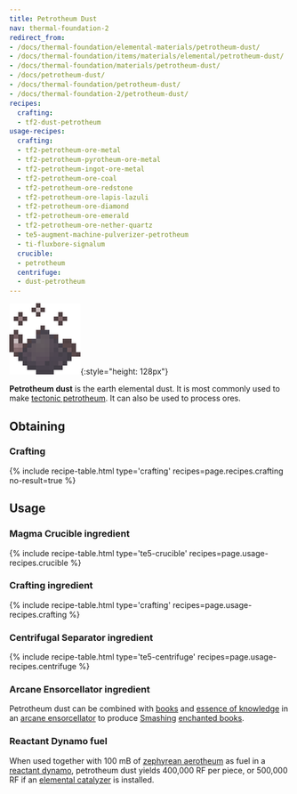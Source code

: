 ```yaml
---
title: Petrotheum Dust
nav: thermal-foundation-2
redirect_from:
- /docs/thermal-foundation/elemental-materials/petrotheum-dust/
- /docs/thermal-foundation/items/materials/elemental/petrotheum-dust/
- /docs/thermal-foundation/materials/petrotheum-dust/
- /docs/petrotheum-dust/
- /docs/thermal-foundation/petrotheum-dust/
- /docs/thermal-foundation-2/petrotheum-dust/
recipes:
  crafting:
  - tf2-dust-petrotheum
usage-recipes:
  crafting:
  - tf2-petrotheum-ore-metal
  - tf2-petrotheum-pyrotheum-ore-metal
  - tf2-petrotheum-ingot-ore-metal
  - tf2-petrotheum-ore-coal
  - tf2-petrotheum-ore-redstone
  - tf2-petrotheum-ore-lapis-lazuli
  - tf2-petrotheum-ore-diamond
  - tf2-petrotheum-ore-emerald
  - tf2-petrotheum-ore-nether-quartz
  - te5-augment-machine-pulverizer-petrotheum
  - ti-fluxbore-signalum
  crucible:
  - petrotheum
  centrifuge:
  - dust-petrotheum
---
```


![Petrotheum dust](/assets/images/thermal-foundation-2/dust-petrotheum.gif){:style="height: 128px"}


**Petrotheum dust** is the earth elemental dust. It is most commonly used to
make [tectonic petrotheum](/docs/1.12/thermal-foundation-2/tectonic-petrotheum/). It can also be used to
process ores.


Obtaining
---------

### Crafting
{% include recipe-table.html type='crafting' recipes=page.recipes.crafting no-result=true %}


Usage
-----

### Magma Crucible ingredient
{% include recipe-table.html type='te5-crucible' recipes=page.usage-recipes.crucible %}

### Crafting ingredient
{% include recipe-table.html type='crafting' recipes=page.usage-recipes.crafting %}

### Centrifugal Separator ingredient
{% include recipe-table.html type='te5-centrifuge' recipes=page.usage-recipes.centrifuge %}

### Arcane Ensorcellator ingredient
Petrotheum dust can be combined with
[books](https://minecraft.gamepedia.com/Book) and [essence of
knowledge](/docs/1.12/thermal-foundation-2/essence-of-knowledge/) in an [arcane
ensorcellator](/docs/1.12/thermal-expansion-5/arcane-ensorcellator/) to produce
[Smashing](/docs/1.12/cofh-core-4/smashing/) [enchanted
books](https://minecraft.gamepedia.com/Enchanted_Book).

### Reactant Dynamo fuel
When used together with 100 mB of [zephyrean
aerotheum](/docs/1.12/thermal-foundation-2/zephyrean-aerotheum/) as fuel in a [reactant
dynamo](/docs/1.12/thermal-expansion-5/reactant-dynamo/), petrotheum dust yields 400,000 RF per piece, or
500,000 RF if an [elemental catalyzer](/docs/1.12/thermal-expansion-5/augment-elemental-catalyzer/) is
installed.
